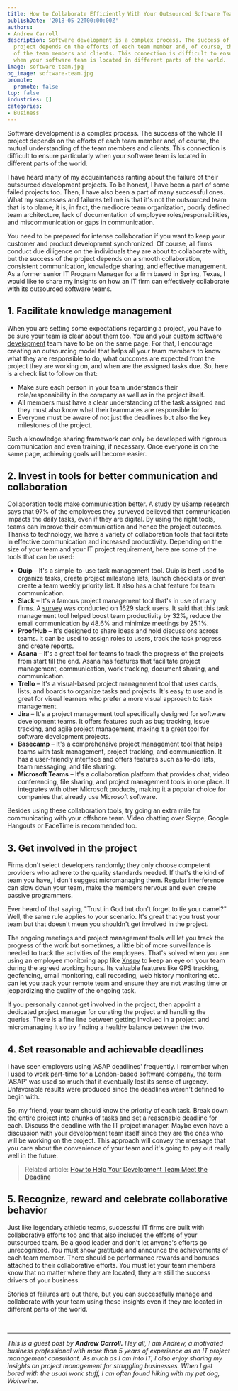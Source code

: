 ```yaml
---
title: How to Collaborate Efficiently With Your Outsourced Software Team
publishDate: '2018-05-22T00:00:00Z'
authors:
- Andrew Carroll
description: Software development is a complex process. The success of the whole IT
  project depends on the efforts of each team member and, of course, the mutual understanding
  of the team members and clients. This connection is difficult to ensure particularly
  when your software team is located in different parts of the world.
image: software-team.jpg
og_image: software-team.jpg
promote:
  promote: false
top: false
industries: []
categories:
- Business
---
```

Software development is a complex process. The success of the whole IT project depends on the efforts of each team member and, of course, the mutual understanding of the team members and clients. This connection is difficult to ensure particularly when your software team is located in different parts of the world.

I have heard many of my acquaintances ranting about the failure of their outsourced development projects. To be honest, I have been a part of some failed projects too. Then, I have also been a part of many successful ones. What my successes and failures tell me is that it's not the outsourced team that is to blame; it is, in fact, the mediocre team organization, poorly defined team architecture, lack of documentation of employee roles/responsibilities, and miscommunication or gaps in communication.

You need to be prepared for intense collaboration if you want to keep your customer and product development synchronized. Of course, all firms conduct due diligence on the individuals they are about to collaborate with, but the success of the project depends on a smooth collaboration, consistent communication, knowledge sharing, and effective management. As a former senior IT Program Manager for a firm based in Spring, Texas, I would like to share my insights on how an IT firm can effectively collaborate with its outsourced software teams.

## 1. Facilitate knowledge management

When you are setting some expectations regarding a project, you have to be sure your team is clear about them too. You and your <a href="https://anadea.info/services/custom-software-development" target="_blank">custom software development</a> team have to be on the same page. For that, I encourage creating an outsourcing model that helps all your team members to know what they are responsible to do, what outcomes are expected from the project they are working on, and when are the assigned tasks due. So, here is a check list to follow on that:

* Make sure each person in your team understands their role/responsibility in the company as well as in the project itself.
* All members must have a clear understanding of the task assigned and they must also know what their teammates are responsible for.
* Everyone must be aware of not just the deadlines but also the key milestones of the project.

Such a knowledge sharing framework can only be developed with rigorous communication and even training, if necessary. Once everyone is on the same page, achieving goals will become easier.

## 2. Invest in tools for better communication and collaboration

Collaboration tools make communication better. A study by <a href="https://www.cmswire.com/cms/social-business/4-trends-in-workplace-communication-infographic-027762.php" rel="nofollow" target="_blank">uSamp research</a> says that 97% of the employees they surveyed believed that communication impacts the daily tasks, even if they are digital. By using the right tools, teams can improve their communication and hence the project outcomes. Thanks to technology, we have a variety of collaboration tools that facilitate in effective communication and increased productivity. Depending on the size of your team and your IT project requirement, here are some of the tools that can be used:

* **Quip** – It's a simple-to-use task management tool. Quip is best used to organize tasks, create project milestone lists, launch checklists or even create a team weekly priority list. It also has a chat feature for team communication.
* **Slack** – It's a famous project management tool that's in use of many firms. A <a href="http://www.businessinsider.com/slack-survey-shows-it-reduces-work-email-2015-10" rel="nofollow" target="_blank">survey</a> was conducted on 1629 slack users. It said that this task management tool helped boost team productivity by 32%, reduce the email communication by 48.6% and minimize meetings by 25.1%.
* **ProofHub** – It's designed to share ideas and hold discussions across teams. It can be used to assign roles to users, track the task progress and create reports.
* **Asana** – It's a great tool for teams to track the progress of the projects from start till the end. Asana has features that facilitate project management, communication, work tracking, document sharing, and communication.
* **Trello** – It's a visual-based project management tool that uses cards, lists, and boards to organize tasks and projects. It's easy to use and is great for visual learners who prefer a more visual approach to task management.
* **Jira** – It's a project management tool specifically designed for software development teams. It offers features such as bug tracking, issue tracking, and agile project management, making it a great tool for software development projects.
* **Basecamp** – It's a comprehensive project management tool that helps teams with task management, project tracking, and communication. It has a user-friendly interface and offers features such as to-do lists, team messaging, and file sharing.
* **Microsoft Teams** – It's a collaboration platform that provides chat, video conferencing, file sharing, and project management tools in one place. It integrates with other Microsoft products, making it a popular choice for companies that already use Microsoft software.

Besides using these collaboration tools, try going an extra mile for communicating with your offshore team. Video chatting over Skype, Google Hangouts or FaceTime is recommended too.

## 3. Get involved in the project

Firms don't select developers randomly; they only choose competent providers who adhere to the quality standards needed. If that's the kind of team you have, I don't suggest micromanaging them. Regular interference can slow down your team, make the members nervous and even create passive programmers.

Ever heard of that saying, "Trust in God but don't forget to tie your camel?" Well, the same rule applies to your scenario. It's great that you trust your team but that doesn't mean you shouldn't get involved in the project.

The ongoing meetings and project management tools will let you track the progress of the work but sometimes, a little bit of more surveillance is needed to track the activities of the employees. That's solved when you are using an employee monitoring app like <a href="https://xnspy.com/" target="_blank">Xnspy</a> to keep an eye on your team during the agreed working hours. Its valuable features like GPS tracking, geofencing, email monitoring, call recording, web history monitoring etc. can let you track your remote team and ensure they are not wasting time or jeopardizing the quality of the ongoing task.

If you personally cannot get involved in the project, then appoint a dedicated project manager for curating the project and handling the queries. There is a fine line between getting involved in a project and micromanaging it so try finding a healthy balance between the two.

## 4. Set reasonable and achievable deadlines

I have seen employers using 'ASAP deadlines' frequently. I remember when I used to work part-time for a London-based software company, the term 'ASAP' was used so much that it eventually lost its sense of urgency. Unfavorable results were produced since the deadlines weren't defined to begin with.

So, my friend, your team should know the priority of each task. Break down the entire project into chunks of tasks and set a reasonable deadline for each. Discuss the deadline with the IT project manager. Maybe even have a discussion with your development team itself since they are the ones who will be working on the project. This approach will convey the message that you care about the convenience of your team and it's going to pay out really well in the future.

> Related article: [How to Help Your Development Team Meet the Deadline](https://anadea.info/for-clients/management/how-to-help-your-development-team-meet-the-deadline)

## 5. Recognize, reward and celebrate collaborative behavior

Just like legendary athletic teams, successful IT firms are built with collaborative efforts too and that also includes the efforts of your outsourced team. Be a good leader and don't let anyone's efforts go unrecognized. You must show gratitude and announce the achievements of each team member. There should be performance rewards and bonuses attached to their collaborative efforts. You must let your team members know that no matter where they are located, they are still the success drivers of your business.

Stories of failures are out there, but you can successfully manage and collaborate with your team using these insights even if they are located in different parts of the world.


<br />

---
*This is a guest post by **Andrew Carroll.** Hey all, I am Andrew, a motivated business professional with more than 5 years of experience as an IT project management consultant. As much as I am into IT, I also enjoy sharing my insights on project management for struggling businesses. When I get bored with the usual work stuff, I am often found hiking with my pet dog, Wolverine.*

